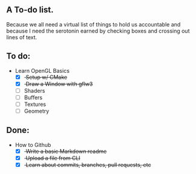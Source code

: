 ## A To-do list.
Because we all need a virtual list of things to hold us accountable and because I need the serotonin earned by checking boxes and crossing out lines of text.

## To do:

- Learn OpenGL Basics
    - [X] <del> Setup w/ CMake
    - [X] <del> Draw a Window with gflw3
    - [ ] Shaders
    - [ ] Buffers
    - [ ] Textures
    - [ ] Geometry

## Done:
    
- How to Github
    - [X] <del> Write a basic Markdown readme
    - [X] <del> Upload a file from CLI
    - [X] <del> Learn about commits, branches, pull requests, etc